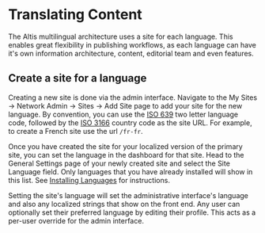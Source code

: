 # Translating Content

The Altis multilingual architecture uses a site for each language. This enables great flexibility in publishing workflows, as each language can have it's own information architecture, content, editorial team and even features.

## Create a site for a language

Creating a new site is done via the admin interface. Navigate to the My Sites -> Network Admin -> Sites -> Add Site page to add your site for the new language. By convention, you can use the [ISO 639](https://en.wikipedia.org/wiki/ISO_639) two letter language code, followed by the [ISO 3166](https://en.wikipedia.org/wiki/ISO_3166) country code as the site URL. For example, to create a French site use the url `/fr-fr`.

Once you have created the site for your localized version of the primary site, you can set the language in the dashboard for that site. Head to the General Settings page of your newly created site and select the Site Language field. Only languages that you have already installed will show in this list. See [Installing Languages](installing-languages.md) for instructions.

Setting the site's language will set the administrative interface's language and also any localized strings that show on the front end. Any user can optionally set their preferred language by editing their profile. This acts as a per-user override for the admin interface.
